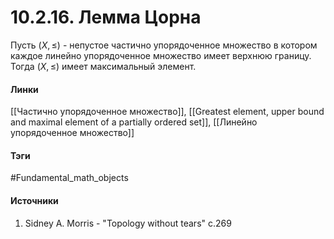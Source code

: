 # 10.2.16. Лемма Цорна
Пусть $(X,\le)$ - непустое частично упорядоченное множество в котором каждое линейно упорядоченное множество имеет верхнюю границу. Тогда $(X,\le)$ имеет максимальный элемент.
#### Линки
 [[Частично упорядоченное множество]],
 [[Greatest element, upper bound and maximal element of a partially ordered set]],
 [[Линейно упорядоченное множество]]
#### Тэги
 #Fundamental_math_objects 
#### Источники
1. Sidney A. Morris - "Topology without tears" c.269